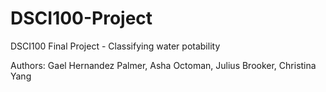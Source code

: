 # DSCI100-Project
DSCI100 Final Project - Classifying water potability

Authors: Gael Hernandez Palmer, Asha Octoman, Julius Brooker, Christina Yang
